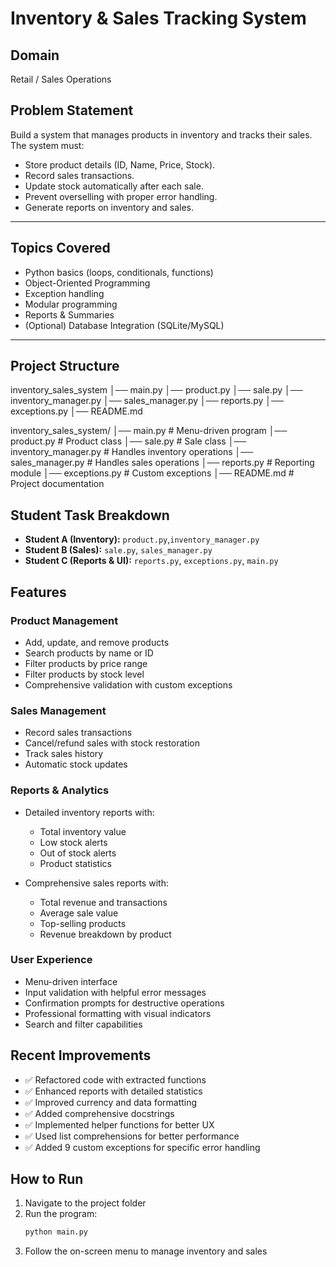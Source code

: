 # Inventory & Sales Tracking System

##  Domain
Retail / Sales Operations

## Problem Statement
Build a system that manages products in inventory and tracks their sales.
The system must:
- Store product details (ID, Name, Price, Stock).
- Record sales transactions.
- Update stock automatically after each sale.
- Prevent overselling with proper error handling.
- Generate reports on inventory and sales.

---

## Topics Covered
- Python basics (loops, conditionals, functions)
- Object-Oriented Programming
- Exception handling
- Modular programming
- Reports & Summaries
- (Optional) Database Integration (SQLite/MySQL)

---

## Project Structure

inventory_sales_system
│── main.py
│── product.py
│── sale.py
│── inventory_manager.py
│── sales_manager.py
│── reports.py
│── exceptions.py
│── README.md

inventory_sales_system/
│── main.py # Menu-driven program
│── product.py # Product class
│── sale.py # Sale class
│── inventory_manager.py # Handles inventory operations
│── sales_manager.py # Handles sales operations
│── reports.py # Reporting module
│── exceptions.py # Custom exceptions
│── README.md # Project documentation


## Student Task Breakdown
- **Student A (Inventory):** `product.py`,`inventory_manager.py`
- **Student B (Sales):** `sale.py`, `sales_manager.py`
- **Student C (Reports & UI):** `reports.py`, `exceptions.py`, `main.py`

## Features

### Product Management
- Add, update, and remove products
- Search products by name or ID
- Filter products by price range
- Filter products by stock level
- Comprehensive validation with custom exceptions

### Sales Management
- Record sales transactions
- Cancel/refund sales with stock restoration
- Track sales history
- Automatic stock updates

### Reports & Analytics
- Detailed inventory reports with:
  - Total inventory value
  - Low stock alerts
  - Out of stock alerts
  - Product statistics
  
- Comprehensive sales reports with:
  - Total revenue and transactions
  - Average sale value
  - Top-selling products
  - Revenue breakdown by product

### User Experience
- Menu-driven interface
- Input validation with helpful error messages
- Confirmation prompts for destructive operations
- Professional formatting with visual indicators
- Search and filter capabilities

## Recent Improvements
- ✅ Refactored code with extracted functions
- ✅ Enhanced reports with detailed statistics
- ✅ Improved currency and data formatting
- ✅ Added comprehensive docstrings
- ✅ Implemented helper functions for better UX
- ✅ Used list comprehensions for better performance
- ✅ Added 9 custom exceptions for specific error handling

## How to Run
1. Navigate to the project folder
2. Run the program:
   ```bash
   python main.py
   ```
3. Follow the on-screen menu to manage inventory and sales
